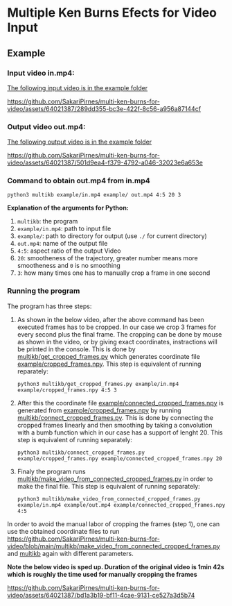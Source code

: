 # Multiple Ken Burns Efects for Video Input 

## Example

### Input video in.mp4:

[The following input video is in the example folder](https://github.com/SakariPirnes/multi-ken-burns-for-video/blob/main/example/in.mp4)

https://github.com/SakariPirnes/multi-ken-burns-for-video/assets/64021387/289dd355-bc3e-422f-8c56-a956a87144cf

### Output video out.mp4:

[The following output video is in the example folder](https://github.com/SakariPirnes/multi-ken-burns-for-video/blob/main/example/out.mp4)



https://github.com/SakariPirnes/multi-ken-burns-for-video/assets/64021387/501d9ea4-f379-4792-a046-32023e6a653e



### Command to obtain out.mp4 from in.mp4 

    python3 multikb example/in.mp4 example/ out.mp4 4:5 20 3

**Explanation of the arguments for Python:**
1. `multikb`: the program
2. `example/in.mp4`: path to input file
3. `example/`: path to directory for output (use `./` for current directory)
4. `out.mp4`: name of the output file 
5. `4:5`: aspect ratio of the output Video
6. `20`: smootheness of the trajectory, greater number means more smootheness and 
`0` is no smoothing
7. `3`: how many times one has to manually crop a frame in one second

### Running the program
The program has three steps:
1. As shown in the below video, after the above command has been executed frames has to be cropped. In our case we crop 3 frames for every second plus the final frame. The cropping can be done by mouse as shown in the video, or 
by giving exact coordinates, instractions will be printed in the console. This is done by [multikb/get_cropped_frames.py](https://github.com/SakariPirnes/multi-ken-burns-for-video/blob/main/multikb/get_cropped_frames.py) which generates coordinate file [example/cropped_frames.npy](https://github.com/SakariPirnes/multi-ken-burns-for-video/blob/main/example/cropped_frames.npy). This step is equivalent of running reparately:

    `python3 multikb/get_cropped_frames.py example/in.mp4 example/cropped_frames.npy 4:5 3`
   
2. After this the coordinate file [example/connected_cropped_frames.npy](https://github.com/SakariPirnes/multi-ken-burns-for-video/blob/main/example/connected_cropped_frames.npy) is generated from [example/cropped_frames.npy](https://github.com/SakariPirnes/multi-ken-burns-for-video/blob/main/example/cropped_frames.npy) by running [multikb/connect_cropped_frames.py](https://github.com/SakariPirnes/multi-ken-burns-for-video/blob/main/multikb/connect_cropped_frames.py). This is done by connecting the cropped frames linearly and then smoothing by taking a convolution with a bumb function which in our case has a support of lenght 20. This step is equivalent of running separately:
   
    `python3 multikb/connect_cropped_frames.py example/cropped_frames.npy example/connected_cropped_frames.npy 20`
   
3. Finaly the program runs [multikb/make_video_from_connected_cropped_frames.py](https://github.com/SakariPirnes/multi-ken-burns-for-video/blob/main/multikb/make_video_from_connected_cropped_frames.py) in order to make the final file. This step is equivalent of running separately:

    `python3 multikb/make_video_from_connected_cropped_frames.py example/in.mp4 example/out.mp4 example/connected_cropped_frames.npy 4:5`

In order to avoid the manual labor of cropping the frames (step 1), one can use the obtained coordinate files to run https://github.com/SakariPirnes/multi-ken-burns-for-video/blob/main/multikb/make_video_from_connected_cropped_frames.py and 
[multikb](https://github.com/SakariPirnes/multi-ken-burns-for-video/blob/main/multikb/make_video_from_connected_cropped_frames.py) again with different parameters.

**Note the below video is sped up. Duration of the original video is 1min 42s which is roughly the time used for manually cropping the frames**

https://github.com/SakariPirnes/multi-ken-burns-for-video/assets/64021387/bd1a3b19-bf11-4cae-9131-ce527a3d5b74



